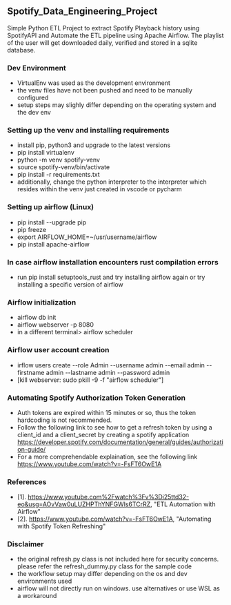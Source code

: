## Spotify_Data_Engineering_Project
Simple Python ETL Project to extract Spotify Playback history using SpotifyAPI and Automate the ETL pipeline using Apache Airflow. The playlist of the user will get downloaded daily, verified and stored in a sqlite database.

### Dev Environment
- VirtualEnv was used as the development environment
- the venv files have not been pushed and need to be manually configured
- setup steps may slighly differ depending on the operating system and the dev env

### Setting up the venv and installing requirements
- install pip, python3 and upgrade to the latest versions
- pip install virtualenv
- python -m venv spotify-venv
- source spotify-venv/bin/activate
- pip install -r requirements.txt
- additionally, change the python interpreter to the interpreter which resides within the venv just created in vscode or pycharm

### Setting up airflow (Linux)
- pip install --upgrade pip
- pip freeze
- export AIRFLOW_HOME=~/usr/username/airflow
- pip install apache-airflow

### In case airflow installation encounters rust compilation errors
- run pip install setuptools_rust and try installing airflow again or try installing a specific version of airflow

### Airflow initialization
- airflow db init
- airflow webserver -p 8080
- in a different terminal> airflow scheduler

### Airflow user account creation
- irflow users  create --role Admin --username admin --email admin --firstname admin --lastname admin --password admin
- [kill webserver: sudo pkill -9 -f "airflow scheduler"]

### Automating Spotify Authorization Token Generation
- Auth tokens are expired within 15 minutes or so, thus the token hardcoding is not recommended.
- Follow the following link to see how to get a refresh token by using a client_id and a client_secret by creating a spotify application
    https://developer.spotify.com/documentation/general/guides/authorization-guide/
- For a more comprehendable explaination, see the following link
    https://www.youtube.com/watch?v=-FsFT6OwE1A

### References
- [1]. https://www.youtube.com%2Fwatch%3Fv%3Di25ttd32-eo&usg=AOvVaw0uLUZHPThYNFGWls6TCrRZ, "ETL Automation with Airflow"
- [2]. https://www.youtube.com/watch?v=-FsFT6OwE1A, "Automating with Spotify Token Refreshing"

### Disclaimer
- the original refresh.py class is not included here for security concerns. please refer the refresh_dummy.py class for the sample code
- the workflow setup may differ depending on the os and dev environments used
- airflow will not directly run on windows. use alternatives or use WSL as a workaround